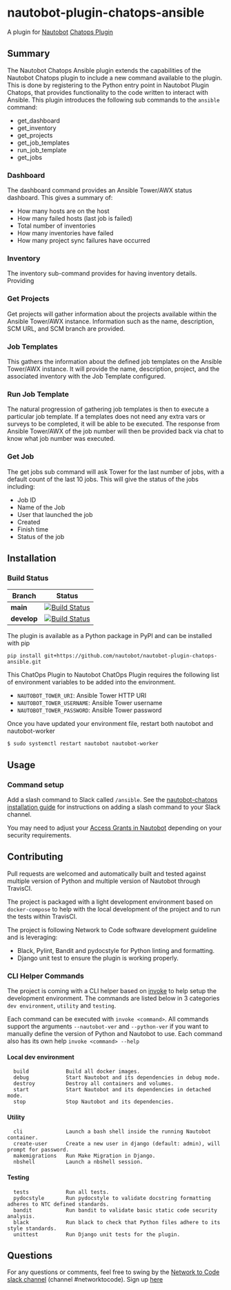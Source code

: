 # nautobot-plugin-chatops-ansible

A plugin for [Nautobot](https://github.com/nautobot/nautobot) [Chatops Plugin](https://github.com/nautobot/nautobot-plugin-chatops/)

## Summary

The Nautobot Chatops Ansible plugin extends the capabilities of the Nautobot Chatops plugin to include a new command available to the plugin. This is done by registering to the Python entry point in Nautobot Plugin Chatops, that provides functionality to the code written to interact with Ansible. This plugin introduces the following sub commands to the `ansible` command:

* get_dashboard
* get_inventory
* get_projects
* get_job_templates
* run_job_template
* get_jobs

### Dashboard

The dashboard command provides an Ansible Tower/AWX status dashboard. This gives a summary of:
* How many hosts are on the host
* How many failed hosts (last job is failed)
* Total number of inventories
* How many inventories have failed
* How many project sync failures have occurred

### Inventory

The inventory sub-command provides for having inventory details. Providing 

### Get Projects

Get projects will gather information about the projects available within the Ansible Tower/AWX instance. Information such as the name, description, SCM URL, and SCM branch are provided.

### Job Templates

This gathers the information about the defined job templates on the Ansible Tower/AWX instance. It will provide the name, description, project, and the associated inventory with the Job Template configured.

### Run Job Template

The natural progression of gathering job templates is then to execute a particular job template. If a templates does not need any extra vars or surveys to be completed, it will be able to be executed. The response from Ansible Tower/AWX of the job number will then be provided back via chat to know what job number was executed.

### Get Job

The get jobs sub command will ask Tower for the last number of jobs, with a default count of the last 10 jobs. This will give the status of the jobs including:

* Job ID
* Name of the Job
* User that launched the job
* Created
* Finish time
* Status of the job

## Installation

### Build Status

| Branch      | Status |
|-------------|------------|
| **main** | [![Build Status](https://www.travis-ci.com/nautobot/nautobot-plugin-chatops-ansible.svg?token=D7kytCzfCypoGoueSBqJ&branch=main)](https://www.travis-ci.com/github/nautobot/nautobot-plugin-chatops-ansible) |
| **develop** | [![Build Status](https://www.travis-ci.com/nautobot/nautobot-plugin-chatops-ansible.svg?token=D7kytCzfCypoGoueSBqJ&branch=develop)](https://www.travis-ci.com/github/nautobot/nautobot-plugin-chatops-ansible) |

The plugin is available as a Python package in PyPI and can be installed with pip

```shell
pip install git+https://github.com/nautobot/nautobot-plugin-chatops-ansible.git
```

This ChatOps Plugin to Nautobot ChatOps Plugin requires the following list of environment variables to be added into the environment.

- `NAUTOBOT_TOWER_URI`: Ansible Tower HTTP URI
- `NAUTOBOT_TOWER_USERNAME`: Ansible Tower username
- `NAUTOBOT_TOWER_PASSWORD`: Ansible Tower password

Once you have updated your environment file, restart both nautobot and nautobot-worker

```
$ sudo systemctl restart nautobot nautobot-worker
```

## Usage

### Command setup

Add a slash command to Slack called `/ansible`.
See the [nautobot-chatops installation guide](https://github.com/nautobot/nautobot-plugin-chatops/blob/develop/docs/chat_setup.md) for instructions on adding a slash command to your Slack channel.

You may need to adjust your [Access Grants in Nautobot](https://github.com/nautobot/nautobot-plugin-chatops/blob/develop/docs/chat_setup.md#grant-access-to-the-chatbot) depending on your security requirements.

## Contributing

Pull requests are welcomed and automatically built and tested against multiple version of Python and multiple version of Nautobot through TravisCI.

The project is packaged with a light development environment based on `docker-compose` to help with the local development of the project and to run the tests within TravisCI.

The project is following Network to Code software development guideline and is leveraging:

- Black, Pylint, Bandit and pydocstyle for Python linting and formatting.
- Django unit test to ensure the plugin is working properly.

### CLI Helper Commands

The project is coming with a CLI helper based on [invoke](http://www.pyinvoke.org/) to help setup the development environment. The commands are listed below in 3 categories `dev environment`, `utility` and `testing`.

Each command can be executed with `invoke <command>`. All commands support the arguments `--nautobot-ver` and `--python-ver` if you want to manually define the version of Python and Nautobot to use. Each command also has its own help `invoke <command> --help`

#### Local dev environment

```no-highlight
  build            Build all docker images.
  debug            Start Nautobot and its dependencies in debug mode.
  destroy          Destroy all containers and volumes.
  start            Start Nautobot and its dependencies in detached mode.
  stop             Stop Nautobot and its dependencies.
```

#### Utility

```no-highlight
  cli              Launch a bash shell inside the running Nautobot container.
  create-user      Create a new user in django (default: admin), will prompt for password.
  makemigrations   Run Make Migration in Django.
  nbshell          Launch a nbshell session.
```

#### Testing

```no-highlight
  tests            Run all tests.
  pydocstyle       Run pydocstyle to validate docstring formatting adheres to NTC defined standards.
  bandit           Run bandit to validate basic static code security analysis.
  black            Run black to check that Python files adhere to its style standards.
  unittest         Run Django unit tests for the plugin.
```

## Questions

For any questions or comments, feel free to swing by the [Network to Code slack channel](https://networktocode.slack.com/) (channel #networktocode).
Sign up [here](http://slack.networktocode.com/)
